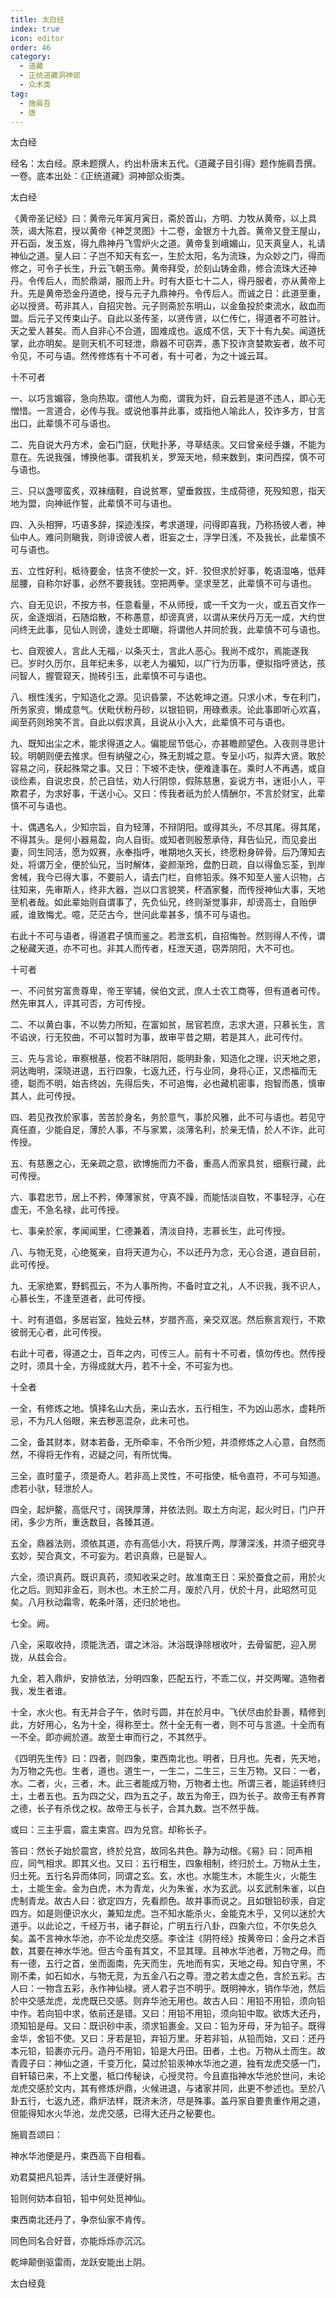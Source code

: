 ```yaml
---
title: 太白经
index: true
icon: editor
order: 46
category:
  - 道藏
  - 正统道藏洞神部
  - 众术类
tag:
  - 施肩吾
  - 唐
---
```


太白经  

经名：太白经。原未题撰人，约出朴唐末五代。《道藏子目引得》题作施肩吾撰。一卷。底本出处：《正统道藏》洞神部众街类。  

太白经  

《黄帝圣记经》曰：黄帝元年寅月寅日，斋於首山，方明、力牧从黄帝，以上具茨，谒大陈君，授以黄帝《神芝灵图》十二卷，金银方十九首。黄帝又登王屋山，开石函，发玉岌，得九鼎神丹飞雪炉火之道。黄帝复到峨媚山，见天真皇人，礼请神仙之道。皇人曰：子岂不知天有玄一，生於太阳，名为流珠，为众妙之门，得而修之，可令子长生，升云飞朝玉帝。黄帝拜受，於刻山铸金鼎，修合流珠大还神丹。令传后人，而於鼎湖，服而上升。时有大臣七十二人，得丹服者，亦从黄帝上升。先是黄帝恐金丹道绝，授与元子九鼎神丹。令传后人。而诚之日：此道至重，必以授贤。苟非其人，自招灾咎。元子则斋於东明山，以金鱼投於束流水，敌血而盟。后元子又传束山子。自此以圣传圣，以贤传贤，以仁传仁，得道者不可胜计。天之爱人甚矣。而人自非心不合道，固难成也。返成不信，天下十有九矣。闻道抚掌，此亦明矣。是则天机不可轻泄，鼎器不可窃弄，愚下狡诈贪婪欺妄者，故不可令见，不可与语。然传修炼有十不可者，有十可者，为之十诚云耳。  

十不可者  

一、以巧言媚容，急向热取。谓他人为痴，谓我为奸，自云若是道不违人，即心无憎惜。一言道合，必传与我。或说他事并此事，或指他人喻此人，狡诈多方，甘言出口，此辈慎不可与语也。  

二、先自说大丹方术，金石门庭，伏毗扑茅，寻草结汞。又曰曾亲经手嫌，不能为意在。先说我强，博换他事。谓我机关，罗笼天地，频来数到，束问西探，慎不可与语也。  

三、只以盏嘐蛮炙，双袜缅鞋，自说贫寒，望垂救拔，生成荷德，死殁知恩，指天地为盟，向神祇作誓，此辈慎不可与语也。  

四、入头相狎，巧语多辞，探迹浅探，考求道理，问得即喜我，乃称扬彼人者，神仙中人。难问则瞋我，则诽谤彼人者，诳妄之士，浮学日浅，不及我长，此辈慎不可与语也。  

五、立性好利，柢待要金，怯贪不使於一文，奸．狡但求於好事，乾语湿咯，低拜屈腰，自称尔好事，必然不要我钱。空把两拳。坚求至艺，此辈慎不可与语也。  

六、自无见识，不按方书，任意看量，不从师授，或一千文为一火，或五百文作一灰，金逐烟消，石随焰散，不称愚意，却谤真贤，以谓从来伏丹万无一成，大约世问终无此事，见仙人则谤，逢处士即瞋，将谓他人并同於我，此辈慎不可与语也。  

七、自观彼人，言此人无福，· 以条灭士，言此人恶心。我尚不成尔，焉能遂我已。岁时久历尔，且年纪未多，以老人为褊知，以广行为历事，便拟指呼贤达，孩问智人，握管窥天，抛砖引玉，此辈慎不可与语也。  

八、根性浅劣，宁知造化之源。见识昏蒙，不达乾坤之道。只求小术，专在利门，所务家资，懒成意气。伏毗伏粉丹砂，以银铅铜，用碌煮汞。论此事即听心欢喜，闻至药则玲笑不言。自此以假求真，且说从小入大，此辈慎不可与语也。  

九、既知出尘之术，能求得道之人。偏能屈节低心，亦甚瞻颜望色。入夜则寻思计较。明朝则便去推求。但有纳璧之心，殊无割城之意。专呈小巧，拟弄大贤。敢於容易之问，获起殊常之事。又日：下坡不走快，便难逢事在。乘时人不再遇，或自谈俭素，自说忠良，於己自怯，劝人行阴惊，假陈慈惠，妄说方书，迷诳小人，平欺君子，为求好事，干送小心。又曰：传我者祇为於人情酬尔，不言於财宝，此辈慎不可与语也。  

十、偶遇名人，少知宗旨，自为轻薄，不辩阴阳。或得其头，不尽其尾。得其尾，不得其头。是何小器易盈，向人自街。或知者则殷葱承侍，拜告仙兄，而见妾出妻，同生同活，愿为奴赛，永奉指呼，唯期地久天长，终愿粉身碎骨。后乃薄知去处，将谓万全，便於仙兄，当时解体，姿颜渐玲，盘酌日疏，自以得鱼忘荃，到岸舍械，我今已得大事，不要前人，请去门栏，自修铅汞。殊不知至人鉴人识物，占往知来，先审斯人，终非大器，岂以口言貌笑，杯酒家餐，而传授神仙大事，天地至机者哉。如此辈始则自谓事了，先负仙兄，终则渐觉事非，却谤高士，自贻伊戚，谁致悔尤。噫，茫茫古今，世问此辈甚多，慎不可与语也。  

右此十不可与语者，得道君子慎而鉴之。若泄玄机，自招悔咎。然则得人不传，谓之秘藏天道，亦不可也。非其人而传者，枉泄天道，窃弄阴阳，大不可也。  

十可者  

一、不问贫穷富贵尊卑，帝王宰辅，侯伯文武，庶人士农工商等，但有道者可传。然先审其人，评其可否，方可传授。  

二、不以黄白事，不以势力所知，在富如贫，居官若庶，志求大道，只慕长生，言不谄谀，行无狡曲，不可以暂时为事，故审平昔之期，若是其人，此可传付。  

三、先与言论，审察根基，傥若不昧阴阳，能明卦象，知造化之理，识天地之恩，洞达晦明，深晓进退，五行四象，七返九还，行与业同，身将心正，又虑福而无德，聪而不明，始吉终凶，先得后失，不可追悔，必也藏机密事，抱智而愚，慎审其人，此可传授。  

四、若见孜孜於家事，苦苦於身名，务於意气，事於风雅，此不可与语也。若见守真任直，少能自足，薄於人事，不与家累，淡薄名利，於亲无情，於人不诈，此可传授。  

五、有慈惠之心，无亲疏之意，欲博施而力不备，重高人而家具贫，细察行藏，此可传授。  

六、事君忠节，居上不矜，俸薄家贫，守真不躁，而能恬淡自牧，不事轻浮，心在虚无，不急名禄，此可传授。  

七、事亲於家，孝闻闻里，仁德兼着，清淡自持，志慕长生，此可传授。  

八、与物无竞，心绝冤亲，自将天道为心，不以还丹为念，无心合道，道自目前，此可传授。  

九、无家绝累，野鹤孤云，不为人事所拘，不备时宜之礼，人不识我，我不识人，心慕长生，不逢至道者，此可传授。  

十、时有道倡，多居岩室，独处云林，岁腊齐高，亲交双泯。然后察言观行，不欺彼弱无心者，此可传授。  

右此十可者，得道之士，百年之内，可传三人。前有十不可者，慎勿传也。然传授之时，须具十全，方得成就大丹，若不十全，不可妄为也。  

十全者  

一全，有修炼之地。慎择名山大岳，来山去水，五行相生，不为凶山恶水，虚耗所忌，不为凡人俗眼，来去秽恶混杂，此未可也。  

二全，备其财本，财本若备，无所牵率，不令所少短，并须修炼之人心意，自然而然，不得将无作有，迟疑之问，有所忧悔。  

三全，直时童子，须是奇人。若非高上灵性，不可指使，柢令直符，不可与知道。虑若小驮，轻泄於人。  

四全，起炉鳌，高低尺寸，阔狭厚薄，并依法则。取土方向泥，起火时日，门户开闭，多少方所，重迭数目，各臻其道。  

五全，鼎器法则，须依其道，亦有高低小大，将狭斤两，厚薄深浅，并须子细究寻玄妙，契合真文，不可妄为。若识真鼎，已是智人。  

六全，须识真药。既识真药，须知收采之时。故准南王日：采於蚕食之前，用於火化之后。则知非金石，则木也。木王於二月，废於八月，伏於十月，此昭然可见矣。八月秋动霜零，乾条叶落，还归於地也。  

七全。阙。  

八全，采取收持，须能洗洒，谓之沐浴。沐浴既诤除根收叶，去骨留肥，迎入房拢，从兹会合。  

九全，若入鼎炉，安排依法，分明四象，匹配五行，不乖二仪，并交两曜。造物者我，发生者谁。  

十全，水火也。有无并合子午，依时亏圆，并在於月中。飞伏尽由於卦裹，精修到此，方好用心，名为十全，得称至士。然十全无有一者，则不可与言道。十全而有一不全。即亦阙於道。故至士审而行之，不其然乎。  

《四明先生传》曰：四者，则四象，束西南北也。明者，日月也。先者，先天地，为万物之先也。生者，道也。道生一，一生二，二生三，三生万物。又曰：一者，水。二者，火，三者，木。此三者能成万物，万物者土也。所谓三者，能运转终归土，土者五也。五为四之父，四为五之子，故五为帝王，四为长子。故帝王有养育之德，长子有杀伐之权。故帝王与长子，合其九数。岂不然乎哉。  

或曰：三主乎震，震主束宫。四为兑宫。却称长子。  

答曰：然长子始於震宫，终於兑宫，故同名共色。静为动根。《易》曰：同声相应，同气相求。即其义也。又曰：五行相生，四象相制，终归於土。万物从土生，归土死。五行名异而体同，同谓之玄。玄，水也。水能生木，木能生火，火能生土，土能生金。金为白虎，木为青龙，火为朱雀，水为玄武。以玄武制朱雀，以白虎制青龙。故古人曰：欲定四方，先看颜色。故并事而说之。且如银铅砂汞，自定四方。如是则便识水火，兼知龙虎。岂不知水能杀火，金能克木乎，又何以迷於大道乎。以此论之，千经万书，诸子群论，广明五行八卦，四象六位，不尔失总久矣。盖不言神水华池，亦不论龙虎交感。李诠注《阴符经》按黄帝曰：金丹之术百数，其要在神水华池。但古今虽有其文，不显其理。且神水华池者，万物之母。而有一德，五行之首，坐而面南，先天而生，先地而有实，天地之母。知白守黑，不刚不柔，如石如水，与物无竞，为五金八石之尊。澄之若太虚之色，含於五彩。古人曰：一物含五彩，永作神仙禄。贤人君子岂不明乎。既明神水，销作华池，然后於中交感龙虎，龙虎既已交感。则弃华池无用也。故古人曰：用铅不用铅，须向铅中作。若向铅中求，依前还是错。又曰：用铅不用铅，须向铅中取。欲炼大还丹，须知铅是母。又曰：既识砂中汞，须求铅裹金。又曰：铅为牙母，牙为铅子。既得金华，舍铅不使。又曰：牙若是铅，弃铅万里。牙若非铅，从铅而始，又曰：还丹本元铅，铅裹亦元丹。造丹不用铅，铅是大丹田。田者，土也。万物从土而生。故青霞子曰：神仙之道，千变万化，莫过於铅汞神水华池之道，独有龙虎交感一门，自轩辕已来，不上文墨，柢口传秘诀，心授灵符。今且直指神水华池於世问，未论龙虎交感於文内，其有修炼炉鼎，火候进退，与诸家并同，此更不参述也。至於八卦五行，七返九还，鼎炉法样，既济未济，尽是殊事。盖丹家自要贵重作用之道，但能得知水火华池，龙虎交感，已得大还丹之秘要也。  

施肩吾颂曰：  

神水华池便是丹，束西高下自相看。  

劝君莫把凡铅弄，活计生涯便好捐。  

铅则何妨本自铅，铅中何处觅神仙。  

束西南北还丹了，争奈仙家不肯传。  

同色同名合好音，亦能烁烁亦沉沉。  

乾坤颠倒驱雷雨，龙跃安能出上阴。  

太白经竟  
